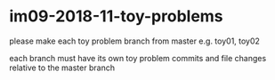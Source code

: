# im09-2018-11-toy-problems

please make each toy problem branch from master e.g. toy01, toy02

each branch must have its own toy problem commits and file changes relative to the master branch


